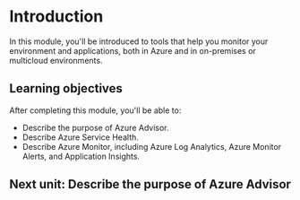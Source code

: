 # **Introduction**

In this module, you'll be introduced to tools that help you monitor your environment and applications, both in Azure and in on-premises or multicloud environments.

## **Learning objectives**

After completing this module, you'll be able to:

- Describe the purpose of Azure Advisor.
- Describe Azure Service Health.
- Describe Azure Monitor, including Azure Log Analytics, Azure Monitor Alerts, and Application Insights.

## **Next unit: Describe the purpose of Azure Advisor**
